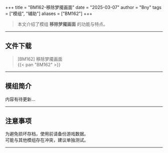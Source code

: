 +++
title = "BM162-移除梦魇画面"
date = "2025-03-07"
author = "Bny"
tags = ["模组", "辅助"]
aliases = ["BM162"]
+++

> 本文介绍了模组 **移除梦魇画面** 的功能与特点。

---

## 文件下载

> [BM162] 移除梦魇画面  
{{< pan "BM162" >}}  

---

## 模组简介

>  
内容有待更新...  

---

## 注意事项

>  
为避免损坏存档，使用前请备份游戏数据。  
可能与其他模组存在冲突，建议单独测试。  

---

